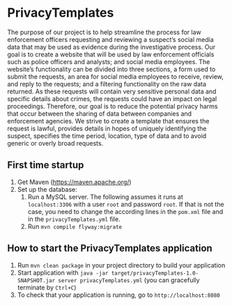 # PrivacyTemplates

The purpose of our project is to help streamline the process for law enforcement officers requesting and reviewing a suspect’s social media data that may be used as evidence during the investigative process. Our goal is to create a website that will be used by law enforcement officials such as police officers and analysts; and social media employees.  The website’s functionality can be divided into three sections,  a form used to submit the requests, an area for social media employees to receive, review, and reply to the requests; and a filtering functionality on the raw data returned.  As these requests will contain very sensitive personal data and specific details about crimes, the requests could have an impact on legal proceedings. Therefore, our goal is to reduce the potential privacy harms that occur between the sharing of data between companies and enforcement agencies. We strive to create a template that ensures the request is lawful, provides details in hopes of uniquely identifying the suspect, specifies the time period, location, type of data and to avoid generic or overly broad requests.


## First time startup
1. Get Maven (https://maven.apache.org/)
2. Set up the database:
    1. Run a MySQL server. The following assumes it runs at `localhost:3306` with a user `root` and password `root`. If that is not the case, you need to change the according lines in the `pom.xml` file and in the `privacyTemplates.yml` file.
    2. Run `mvn compile flyway:migrate`

## How to start the PrivacyTemplates application
1. Run `mvn clean package` in your project directory to build your application
1. Start application with `java -jar target/privacyTemplates-1.0-SNAPSHOT.jar server privacyTemplates.yml` (you can gracefully terminate by `Ctrl+C`)
1. To check that your application is running, go to `http://localhost:8080`
